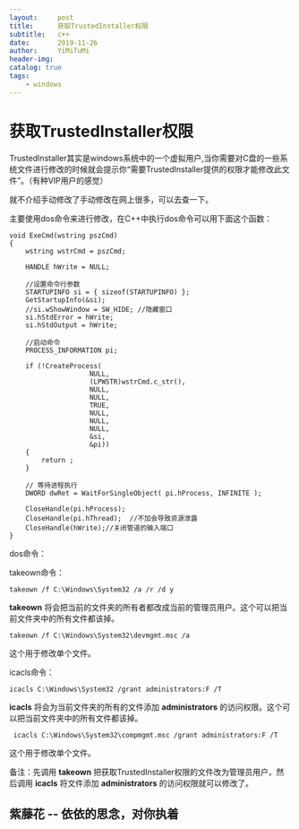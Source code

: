 ```yaml
---
layout:     post
title:      获取TrustedInstaller权限
subtitle:   c++
date:       2019-11-26
author:     YiMiTuMi
header-img: 
catalog: true
tags:
    - windows
---
```


# 获取TrustedInstaller权限

TrustedInstaller其实是windows系统中的一个虚拟用户,当你需要对C盘的一些系统文件进行修改的时候就会提示你“需要TrustedInstaller提供的权限才能修改此文件”。（有种VIP用户的感觉）

就不介绍手动修改了手动修改在网上很多，可以去查一下。

主要使用dos命令来进行修改，在C++中执行dos命令可以用下面这个函数：

	void ExeCmd(wstring pszCmd)
	{
		wstring wstrCmd = pszCmd;
	
		HANDLE hWrite = NULL;
	
		//设置命令行参数
		STARTUPINFO si = { sizeof(STARTUPINFO) };
		GetStartupInfo(&si);
		//si.wShowWindow = SW_HIDE; //隐藏窗口
		si.hStdError = hWrite;
		si.hStdOutput = hWrite;
	
		//启动命令
		PROCESS_INFORMATION pi;
	
		if (!CreateProcess(
						NULL,
						(LPWSTR)wstrCmd.c_str(),
						NULL,
						NULL,
						TRUE,
						NULL,
						NULL,
						NULL,
						&si,
						&pi))
		{
			return ;
		}
		
		// 等待进程执行
		DWORD dwRet = WaitForSingleObject( pi.hProcess, INFINITE );
		
		CloseHandle(pi.hProcess);
		CloseHandle(pi.hThread);  //不加会导致资源泄露
		CloseHandle(hWrite);//关闭管道的输入端口
	}

dos命令：

takeown命令：

	takeown /f C:\Windows\System32 /a /r /d y  

**takeown** 将会把当前的文件夹的所有者都改成当前的管理员用户。这个可以把当前文件夹中的所有文件都该掉。

	takeown /f C:\Windows\System32\devmgmt.msc /a

这个用于修改单个文件。

icacls命令：

	icacls C:\Windows\System32 /grant administrators:F /T

**icacls** 将会为当前文件夹的所有的文件添加 **administrators** 的访问权限。这个可以把当前文件夹中的所有文件都该掉。

	 icacls C:\Windows\System32\compmgmt.msc /grant administrators:F /T

这个用于修改单个文件。

备注：先调用 **takeown** 把获取TrustedInstaller权限的文件改为管理员用户，然后调用 **icacls** 将文件添加 **administrators** 的访问权限就可以修改了。

## 紫藤花 -- 依依的思念，对你执着

